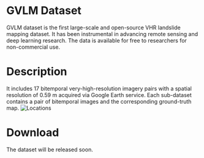 
# GVLM Dataset

GVLM dataset is the first large-scale and open-source VHR landslide mapping dataset.
It has been instrumental in advancing remote sensing and deep learning research. The data is available for free to researchers for non-commercial use.

# Description
It includes 17 bitemporal very-high-resolution imagery pairs with a spatial resolution of 0.59 m acquired via Google Earth service. Each sub-dataset contains a pair of bitemporal images and the corresponding ground-truth map. 
![Locations](https://github.com/ZXK-RS/GVLM/blob/main/locnew.png)

# Download
The dataset will be released soon. 

